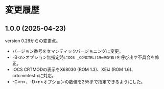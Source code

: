 # 変更履歴

## 1.0.0 (2025-04-23)
version 0.28からの変更点。

* バージョン番号をセマンティックバージョニングに変更。
* -B\<n\>オプション無指定時に`DOS _CONCTRL(19=未定義)`を呼び出す不具合を修正。
* IOCS CRTMODの表示をX68030 (ROM 1.3)、XEiJ (ROM 1.6)、crtcmmtest.xに対応。
* -C\<n\>、-D\<n\>オプションの数値を255まで指定できるようにした。

